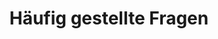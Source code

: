 ---
layout: faq
title: Häufig gestellte Fragen
headline1: Die Wahl Ihrer nächsten Fluggesellschaft ist eine wichtige Entscheidung,
headline2: hier finden Sie einige der häufigsten Fragen und Antworten.
sections:
  - title: Allgemeine Informationen
    items:
      - title: "Welchen Flugsimulator kann ich verwenden?"
        message: "Sie können mit jedem Flugsimulator fliegen, wobei der Grad der Integration und der automatischen Flugverfolgung variieren kann."
      - title: "Gibt es Aktivitätsanforderungen?"
        message: "Nein, es gibt keine Aktivitätsanforderungen."
      - title: "Gibt es Altersanforderungen?"
        message: "Sie müssen zum Zeitpunkt der Registrierung in Ihrem Wohnland als volljährig gelten."
      - title: "Kann ich Stunden von einer anderen Organisation übertragen?"
        message: "Wir akzeptieren Stundenübertragungen in Form von verifizierten Flugstunden, diese werden allerdings nicht für Ihre Bewertungen und Beförderungen angerechnet."
  - title: Flugbetrieb
    items:
      - title: "Welche Strecken kann ich fliegen?"
        message: "Sie können alle Strecken fliegen, die aktuell in der realen Welt angeboten werden. Unsere Flugpläne werden täglich automatisch aktualisiert."
      - title: "Welche Flugzeuge kann ich fliegen?"
        message: "Standardmäßig muss jeder Flug mit demselben Flugzeugtyp durchgeführt werden, der im Flugplan aufgeführt ist. Ein Wechsel des Fluggeräts innerhalb derselben Flugzeugfamilie (z. B. der A320-Familie) ist jedoch möglich, sofern der Flug sicher durchgeführt werden kann."
      - title: "Gibt es Einschränkungen hinsichtlich der Flugzeiten?"
        message: "Sie können Flüge jederzeit ohne Zeiteinschränkungen absolvieren. Wir empfehlen Ihnen jedoch, die Simulatorzeit so einzustellen, dass sie mit dem Flugplan übereinstimmt, um die Realitätsnähe zu erhöhen, dies ist jedoch optional."
      - title: "Muss ich online fliegen?"
        message: "Es steht Ihnen frei, Ihre Flüge online oder offline durchzuführen. Wir empfehlen jedoch, zumindest während des Fluges mit dem Internet verbunden zu bleiben, um die Vorteile unserer Flugverfolgungs- und Dispatching-Funktionen zu nutzen."
  - title: Bewertungen und Beförderungen
    items:
      - title: "Wie funktionieren Bewertungen und Beförderungen?"
        message: "Nach jedem Flug werden Ihnen Flugstunden, Zyklen und Leistungen gutgeschrieben, die zu Ihrer Beförderung beitragen. Wenn Sie genügend Punkte gesammelt und eine schriftliche Musterprüfung bestanden haben, erhalten Sie eine Musterberechtigung (Type Rating) für den entsprechenden Flugzeugtyp."
      - title: "Bin ich an eine bestimmte Musterberechtigung gebunden, sobald ich sie angefangen habe?"
        message: "Nein. Wir empfehlen zwar, nur an einer oder zwei Berechtigungen gleichzeitig zu arbeiten, aber es gibt keine Beschränkungen dafür, an wie vielen Musterberechtigungen Sie gleichzeitig arbeiten."
      - title: "Gibt es neben den Musterberechtigungen noch andere Ausbildungsmöglichkeiten?"
        message: "Ja. Sie können Schulungen zu einer Vielzahl von Themen absolvieren, darunter Flughafenzertifizierungen, Meteorologie, Flugbetrieb und Allgemeinwissen, um nur ein paar Beispiele zu nennen."
---